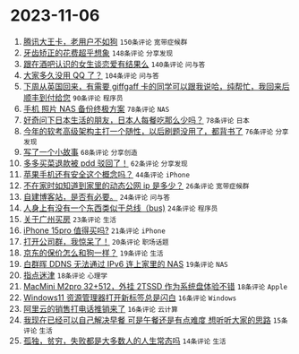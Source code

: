 # 2023-11-06

1. [腾讯大王卡，老用户不如狗](https://www.v2ex.com/t/988953) `150条评论` `宽带症候群`
1. [牙齿矫正的花费超乎想象](https://www.v2ex.com/t/988911) `148条评论` `分享发现`
1. [跟在酒吧认识的女生谈恋爱有结果么](https://www.v2ex.com/t/989062) `140条评论` `问与答`
1. [大家多久没用 QQ 了？](https://www.v2ex.com/t/988914) `104条评论` `问与答`
1. [下周从英国回来，有需要 giffgaff 卡的同学可以跟我说哈，纯帮忙，我回来后顺丰到付给您](https://www.v2ex.com/t/988928) `90条评论` `程序员`
1. [手机 照片 NAS 备份终极方案](https://www.v2ex.com/t/988912) `78条评论` `NAS`
1. [好奇问下日本生活的朋友，日本人每餐吃那么少吗？](https://www.v2ex.com/t/988915) `78条评论` `日本`
1. [今年的软考高级架构主打一个随性，以后刷题没用了，都背书了](https://www.v2ex.com/t/988906) `76条评论` `分享发现`
1. [写了一个小故事](https://www.v2ex.com/t/988903) `68条评论` `分享创造`
1. [多多买菜退款被 pdd 驳回了！](https://www.v2ex.com/t/988922) `62条评论` `分享发现`
1. [苹果手机还有安全这个概念吗？](https://www.v2ex.com/t/989176) `44条评论` `iPhone`
1. [不在家时如知道到家里的动态公网 ip 是多少？](https://www.v2ex.com/t/989169) `26条评论` `宽带症候群`
1. [自建博客站，是否有必要。](https://www.v2ex.com/t/988945) `24条评论` `问与答`
1. [人身上有没有一个东西类似于总线（bus)](https://www.v2ex.com/t/988941) `24条评论` `程序员`
1. [关于广州买房](https://www.v2ex.com/t/989095) `23条评论` `生活`
1. [iPhone 15pro 值得买吗?](https://www.v2ex.com/t/989097) `21条评论` `iPhone`
1. [打开公司群，我惊呆了！](https://www.v2ex.com/t/989194) `20条评论` `职场话题`
1. [京东的保价怎么和狗一样？](https://www.v2ex.com/t/989182) `19条评论` `生活`
1. [白群晖 DDNS 无法通过 IPv6 连上家里的 NAS](https://www.v2ex.com/t/989030) `19条评论` `NAS`
1. [指点迷津](https://www.v2ex.com/t/989177) `18条评论` `心理学`
1. [MacMini M2pro 32+512，外挂 2TSSD 作为系统盘体验不错](https://www.v2ex.com/t/988940) `18条评论` `Apple`
1. [Windows11 资源管理器打开新标签总是闪白](https://www.v2ex.com/t/989164) `16条评论` `Windows`
1. [阿里云的销售打电话推销来了](https://www.v2ex.com/t/988926) `16条评论` `云计算`
1. [我现在已经可以自己解决早餐 可是午餐还是有点难度 想听听大家的思路](https://www.v2ex.com/t/989167) `15条评论` `生活`
1. [孤独，贫穷，失败都是大多数人的人生常态吗](https://www.v2ex.com/t/989160) `14条评论` `生活`
